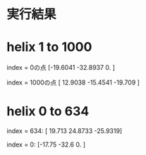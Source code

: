 # 実行結果

# helix 1 to 1000
index = 0の点 [-19.6041 -32.8937   0.    ]

index = 1000の点 [ 12.9038 -15.4541 -19.709 ]

# helix 0 to 634
index  =  634: [ 19.713   24.8733 -25.9319]

index = 0: [-17.75 -32.6    0.  ]
